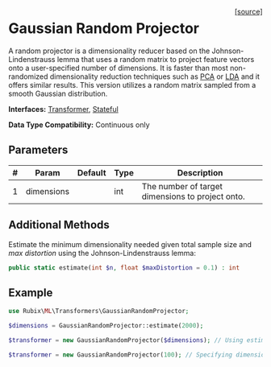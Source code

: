 <span style="float:right;"><a href="https://github.com/RubixML/RubixML/blob/master/src/Transformers/GaussianRandomProjector.php">[source]</a></span>

# Gaussian Random Projector
A random projector is a dimensionality reducer based on the Johnson-Lindenstrauss lemma that uses a random matrix to project feature vectors onto a user-specified number of dimensions. It is faster than most non-randomized dimensionality reduction techniques such as [PCA](principal-component-analysis.md) or [LDA](linear-discriminant-analysis.md) and it offers similar results. This version utilizes a random matrix sampled from a smooth Gaussian distribution.

**Interfaces:** [Transformer](api.md#transformer), [Stateful](api.md#stateful)

**Data Type Compatibility:** Continuous only

## Parameters
| # | Param | Default | Type | Description |
|---|---|---|---|---|
| 1 | dimensions | | int | The number of target dimensions to project onto. |

## Additional Methods
Estimate the minimum dimensionality needed given total sample size and *max distortion* using the Johnson-Lindenstrauss lemma:
```php
public static estimate(int $n, float $maxDistortion = 0.1) : int
```

## Example
```php
use Rubix\ML\Transformers\GaussianRandomProjector;

$dimensions = GaussianRandomProjector::estimate(2000);

$transformer = new GaussianRandomProjector($dimensions); // Using estimate

$transformer = new GaussianRandomProjector(100); // Specifying dimensionality
```